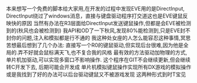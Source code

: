 本来想写一个免费的脚本给大家用,在开发的过程中发现EVE用的是DirectInput,
DirectInput绕过了windows消息，直接与键盘驱动程序打交道这也是EVE键鼠反映快的原因
当然有办法在R3层面给DirectInput发送键鼠操作,但都是会EVE被检测到的(秋风也会被检测到)
我API和OD了一下秋风,发现80%能检测到,只是EVE封不封你的问题,注入和模拟都是行不通的
我这种处女座的人怎么能容忍这种事情,冥思苦想最后想到了几个办法:
直接写一个R0的键鼠驱动,但实现后台很难,因为他是全局的.弄不好就会鼠标满天飞,也不复合我的风格
最有效的方法驱动加物理的方式,单片机加驱动,可以实现多窗口不影响操作.
这个程序在GIT不会继续更新,但会继续转C开发下去,
后期可能会开发成 单片机模拟键鼠操作实现所有DX游戏的模拟操作
或是我找到了好的办法可以后台驱动键鼠又不被游戏发现 这两种形式到时T宝见
